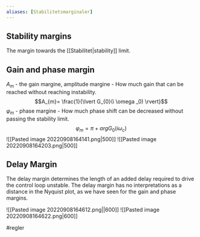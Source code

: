 ```yaml
---
aliases: [Stabilitetsmarginaler]
---
```


## Stability margins
The margin towards the [[Stabilitet|stability]] limit. 

## Gain and phase margin
$A_{m}$ - the gain margine, amplitude margine
		- How much gain that can be reached without reaching instability.
		$$A_{m}= \frac{1}{\lvert G_{0}(i \omega _0) \rvert}$$
$\varphi _{m}$ - phase margine
		- How much phase shift can be decreased without passing the stability limit.
$$\varphi _{m}= \pi+ argG_{0}(i \omega_c)$$
![[Pasted image 20220908164141.png|500]]
![[Pasted image 20220908164203.png|500]]

## Delay Margin
The delay margin determines the length of an added delay required to drive the control loop unstable. The delay margin has no interpretations as a distance in the Nyquist plot, as we have seen for the gain and phase margins.

![[Pasted image 20220908164612.png||600]]
![[Pasted image 20220908164622.png|600]]

#regler 